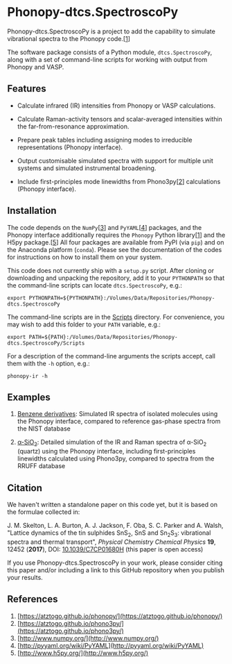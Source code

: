 # Phonopy-dtcs.SpectroscoPy

Phonopy-dtcs.SpectroscoPy is a project to add the capability to simulate vibrational spectra to the Phonopy code.[[1](#Ref1)]

The software package consists of a Python module, `dtcs.SpectroscoPy`, along with a set of command-line scripts for working with output from Phonopy and VASP.


## Features

* Calculate infrared (IR) intensities from Phonopy or VASP calculations.

* Calculate Raman-activity tensors and scalar-averaged intensities within the far-from-resonance approximation.

* Prepare peak tables including assigning modes to irreducible representations (Phonopy interface).

* Output customisable simulated spectra with support for multiple unit systems and simulated instrumental broadening.

* Include first-principles mode linewidths from Phono3py[[2](#Ref2)] calculations (Phonopy interface).


## Installation

The code depends on the `NumPy`[[3](#Ref3)] and `PyYAML`[[4](#Ref4)] packages, and the Phonopy interface additionally requires the `Phonopy` Python library[[1](#Ref1)] and the H5py package.[[5](#Ref5)]
All four packages are available from PyPI (via `pip`) and on the Anaconda platform (`conda`).
Please see the documentation of the codes for instructions on how to install them on your system.

This code does not currently ship with a `setup.py` script.
After cloning or downloading and unpacking the repository, add it to your `PYTHONPATH` so that the command-line scripts can locate `dtcs.SpectroscoPy`, e.g.:

`export PYTHONPATH=${PYTHONPATH}:/Volumes/Data/Repositories/Phonopy-dtcs.SpectroscoPy`

The command-line scripts are in the [Scripts](./Scripts) directory.
For convenience, you may wish to add this folder to your `PATH` variable, e.g.:

`export PATH=${PATH}:/Volumes/Data/Repositories/Phonopy-dtcs.SpectroscoPy/Scripts`

For a description of the command-line arguments the scripts accept, call them with the `-h` option, e.g.:

`phonopy-ir -h`


## Examples

1. [Benzene derivatives](./Examples/Benzene-Derivatives): Simulated IR spectra of isolated molecules using the Phonopy interface, compared to reference gas-phase spectra from the NIST database

2. [&alpha;-SiO<sub>2</sub>](./Examples/a-SiO2): Detailed simulation of the IR and Raman spectra of &alpha;-SiO<sub>2</sub> (quartz) using the Phonopy interface, including first-principles linewidths calculated using Phono3py, compared to spectra from the RRUFF database


## Citation

We haven't written a standalone paper on this code yet, but it is based on the formulae collected in:

J. M. Skelton, L. A. Burton, A. J. Jackson, F. Oba, S. C. Parker and A. Walsh, "Lattice dynamics of the tin sulphides SnS<sub>2</sub>, SnS and Sn<sub>2</sub>S<sub>3</sub>: vibrational spectra and thermal transport", *Physical Chemistry Chemical Physics* **19**, 12452 (**2017**), DOI: [10.1039/C7CP01680H](https://doi.org/10.1039/C7CP01680H) (this paper is open access)

If you use Phonopy-dtcs.SpectroscoPy in your work, please consider citing this paper and/or including a link to this GitHub repository when you publish your results.


## References

1. <a name="Ref1"></a>[https://atztogo.github.io/phonopy/](https://atztogo.github.io/phonopy/)
2. <a name="Ref2"></a>[https://atztogo.github.io/phono3py/](https://atztogo.github.io/phono3py/)
3. <a name="Ref3"></a>[http://www.numpy.org/](http://www.numpy.org/)
4. <a name="Ref4"></a>[http://pyyaml.org/wiki/PyYAML](http://pyyaml.org/wiki/PyYAML)
5. <a name="Ref5"></a>[http://www.h5py.org/](http://www.h5py.org/)

